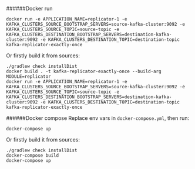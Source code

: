 ######Docker run
```
docker run -e APPLICATION_NAME=replicator-1 -e KAFKA_CLUSTERS_SOURCE_BOOTSTRAP_SERVERS=source-kafka-cluster:9092 -e KAFKA_CLUSTERS_SOURCE_TOPIC=source-topic -e KAFKA_CLUSTERS_DESTINATION_BOOTSTRAP_SERVERS=destination-kafka-cluster:9092 -e KAFKA_CLUSTERS_DESTINATION_TOPIC=destination-topic kafka-replicator-exactly-once    
```
Or firstly build it from sources:
```
./gradlew check installDist
docker build . -t kafka-replicator-exactly-once --build-arg MODULE=replicator
docker run -e APPLICATION_NAME=replicator-1 -e KAFKA_CLUSTERS_SOURCE_BOOTSTRAP_SERVERS=source-kafka-cluster:9092 -e KAFKA_CLUSTERS_SOURCE_TOPIC=source-topic -e KAFKA_CLUSTERS_DESTINATION_BOOTSTRAP_SERVERS=destination-kafka-cluster:9092 -e KAFKA_CLUSTERS_DESTINATION_TOPIC=destination-topic kafka-replicator-exactly-once
```

######Docker compose
Replace env vars in `docker-compose.yml`, then run:
```
docker-compose up
```
Or firstly build it from sources:
```
./gradlew check installDist
docker-compose build
docker-compose up
```
